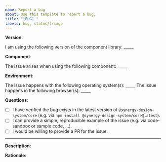 ```yaml
---
name: Report a bug
about: Use this template to report a bug.
title: "[BUG] "
labels: bug, status/triage
---
```


<!--
Thank you for taking your time to report a bug in the Synergy Design System. Please make sure to answer the questions below to give us more information about your request.
-->

**Version**:

I am using the following version of the component library: _____

**Component**:

The issue arises when using the following component: _____

**Environment**:

The issue happens with the following operating system(s): _____
The issue happens in the following browser(s): _____

**Questions**:

- [ ] I have verified the bug exists in the latest version of `@synergy-design-system/core` (e.g. via `npm install @synergy-design-system/core@latest`).
- [ ] I can provide a simple, reproducible example of the issue (e.g. via code-sandbox or sample code, ...).
- [ ] I would be willing to provide a PR for the issue.

---

**Description**:

<!--
Please provide a description of the bug.
-->

**Rationale**:

<!--
Please provide a reason for this feature to exist.
-->

